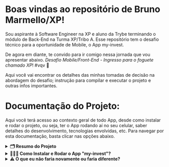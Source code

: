 # Boas vindas ao repositório de Bruno Marmello/XP!

Sou aspirante à Software Engineer na XP e aluno da Trybe terminando o módulo de Back-End na Turma XP/Tribo A.
Esse repositório tem o desafio técnico para a oportunidade de Mobile, o App my-invest.

De agora em diante, te convido para ir comigo nessa jornada que vou apresentar abaixo.  _Desafio Mobile/Front-End - Ingresso para o foguete chamado XP_! #vqv 🚀

Aqui você vai encontrar os detalhes das minhas tomadas de decisão na abordagem do desafio; instrução para compilar e executar o projeto e outras infos importantes.


# Documentação do Projeto:

Aqui você terá acesso ao contexto geral de todo App, desde como instalar e rodar o projeto, ou seja, ter o App rodando aí no seu celular, saber detalhes do desenvolvimento, tecnologias envolvidas, etc. Para navegar por esta documentação, basta clicar nas opções abaixo.

<details>
  <summary><strong>🗂 Resumo do Projeto</strong></summary><br />

  Esta é uma aplicação mobile com intuito de atuar como uma carteira digital responsável por comprar e vender ações no mercado de financeiro. Chamei ela carinhosamente de "my-invest" por ser um nome pequeno, sonoro e que representa bem sua utilidade. Obviamente é um nome fictício e não houve nenhuma pesquisa nos órgãos de registro de marcas.

  Requisitos Mínimos Gerais:

    Readme:
    • explicar tomadas de decisão na abordagem do desafio;
    • instrução para compilar e executar o projeto;
    • outras infos importantes.

  Requisitos **Mínimos** Mobile ou Front-End:

    • Tela de Login;
    • Tela de Depósito e Saque numa conta digital;
    • Uma tela que liste todas as ações disponíveis (considere diferenciar as ações que já estão na carteira da pessoa investidora daquelas ações que ela não investiu);
    • Tela de Compra/Venda de Ações.

  Requisitos **Acionais** Mobile ou Front-End:

    • Salvar localmente o último usuário logado; Data e hora do acesso (apresentando o último email logado na tela de login);
    • Validação de email e senha;
    • Testes unitários;
    • Tratamento de erros;
    • Deploy da aplicação**.
    **Não abordado no curso da Trybe.

  Para o desenvolvimento utilizei:
    
  1️⃣ **JavaScript com React Native -** Nunca havia estudado ou usado esta ferramenta, mas quando descobri no processo que poderia fazer uma aplicação mobile e me candidatar para área me vi realizado e arrisquei essa ferramenta para desenvolver o Front-End, por já ter estudado React na Trybe e a linguagem ser a mesma, salvo algumas diferenças como sintaxe, libs, etc.
    
  2️⃣ **Expo e Expo Go -** Por falta de dispositivos com sistema operacional iOS, optei por instalar o React Native e algumas dependências com a lib Expo que conta com o App Expo Go nas lojas de aplicativos Android e Apple para que o projeto rode facilmente nos smartphones e iphones. Também não conhecia esta ferramenta e usei pela primeira vez.

  3️⃣ **Firebase -** Para o Back-End, mesmo sem conhecer também essa ferramenta, descobri o poder do Firebase. Ferramenta responsável por criar e administrar banco de dados, gerenciar requisições, fazer de forma rápida e segura autenticações e validações e qualquer outra ação dos bastidores do projeto, onde tudo acontece. Foi instalado também o Firebase App, para instalar usei a biblioteca React Native Firebase, que descobri ser a melhor opção atualmente para trabalhar com Firebase no eco sistema React Native. Ela foi instalada como uma biblioteca nativa, o que permite usar todos os recursos do Firebase, incluindo a função de realtime (se for implementado), consumir uma base de dados(API) e fazer autenticações.

  4️⃣ **Ferramentas Complementares -** Além das dependências exigidas pelo projeto, usei algumas libs como a Collection, Animatable, React Navigation e algumas para fazê-lo funcionar melhor, como: Screens, Safe Area Context, Stack, sem esquecer de citar o nodeJS e o VS Code como editor de código, terminal e outas funções.

  Telas da Aplicação:

    • WELCOME - Tela de Boas-Vindas Animada;
    • SIGNIN - Tela de Login;
    • SIGNUP - Tela de Cadastro;
    • WALLET - Tela que liste todas as ações disponíveis (Carteira Digital);
    • BYSELL - Tela de Compra/Venda de Ações;
    • DEPWITDRA - Tela de Depósito e Saque.

  Padrão Cromático:

    • AMARELO: #FFC708 || rgb(255,199,8);
    • PRETO: #000000 || rgb(0,0,0);
    • BRANCO BG: #EFEEEE || rgb(239,238,238).

  Cabe observar, que não tive todas as competências técnicas necessárias para entregar o projeto completo e funcional como planejei. Foi uma consequência da minha tomada de decisão de investir em uma área - mobile - que nunca havia tido contato. Demorei muito estudando praticamente todas as principais ferramentas utilizadas enquanto desenvolvia e isso me colocou em um ciclo demorado de tentativas e erros, me deixando sem tempo para ter sucesso no produto final, mas certamente me envolvendo ainda mais com um sonho cada vez mais próximo de se tornar real - o de desenvolver para iOS.
</details>

<details>
  <summary><strong>🤷🏽‍♀️ Como Instalar e Rodar o App "my-invest"?</strong></summary><br />

  1️⃣ No seu celular, acesse a loja de aplicativos para o seu sistema operacional, Baixe e Instale o App Expo Go;
  [Android Play Store](https://play.google.com/store/apps/details?id=host.exp.exponent&hl=pt_BR&gl=US).<br />
  [iOS App Store](https://apps.apple.com/br/app/expo-go/id982107779).
  
  <strong>Com o Expo Go instalado e aberto podemos ir para o computador!</strong>

  2️⃣ Clone o repositório:
	*`git clone git@github.com:brmarmello/my-invest-desafio-tecnico-front-xp.git`.
  - Entre na pasta do repositório que você acabou de clonar:
	* `cd my-invest-desafio-tecnico-front-xp`<br /><br />
  3️⃣ Instale as dependências:
	*`npm install`<br />
  4️⃣ Rode no terminal este comando para iniciar a aplicação:
  *`expo start`<br />
  - Após o comando, irá aparecer um QR code no terminal (para abrir o App pelo celular, opção mais rápida de rodar). Nesse momento, basta abrir o Aplicativo do Expo Go que baixou no seu celular. Abrindo o Expo Go, dentro das opções de acesso, terá uma chamada "Scan QR code" e essa é a opção indicada para abrir o projeto, e para isso basta apontar a câmera do seu celular para o QR code que está aberto no terminal e pronto! O my-invest abrirá no seu aparelho.

  OBS.: 👀 O procedimento de escanear o QR code só precisa ser feito uma única vez. A menos que exclua o my-invest do seu Expo Go, ele estará lá, pronto para ser clicado após um expo start e voltar na aplicação a qualquer momento.
</details>

<details>
  <summary><strong>⚠️ O que eu não faria novamente ou faria diferente?</strong></summary><br />

  1️⃣ Utilizei apenas uma Branch, a master. Deveria ter exagerado menos no no excesso de confiança e criado um outro ramo para desenvolver e só com tudo ok atualizar para master;<br />
  2️⃣ Teria desistido do Firebase e armazenado os dados localmente antes de perder muito do valioso tempo que tinha;<br />
  3️⃣ Teria iniciado o projeto na opção Bare Workflow e não Expo Managed, para facilitar o uso de ferramentas nativas;<br />
  4️⃣ Certamente após pensar com mais calma encontrarei outras coisas...
</details>